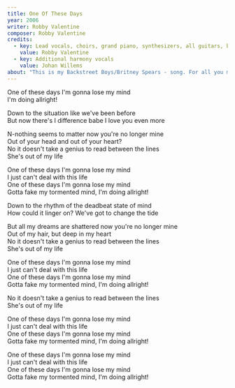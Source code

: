```yaml
---
title: One Of These Days
year: 2006
writer: Robby Valentine
composer: Robby Valentine
credits:
  - key: Lead vocals, choirs, grand piano, synthesizers, all guitars, bass-guitar, drum programming
    value: Robby Valentine
  - key: Additional harmony vocals
    value: Johan Willems
about: "This is my Backstreet Boys/Britney Spears - song. For all you metal-heads out there."
---
```


<p>One of these days I'm gonna lose my mind<br />
I'm doing allright!</p>

<p>Down to the situation like we've been before<br />
But now there's I difference babe I love you even more</p>

<p>N-nothing seems to matter now you're no longer mine<br />
Out of your head and out of your heart?<br />
No it doesn't take a genius to read between the lines<br />
She's out of my life</p>

<p>One of these days I'm gonna lose my mind<br />
I just can't deal with this life<br />
One of these days I'm gonna lose my mind<br />
Gotta fake my tormented mind, I'm doing allright!</p>

<p>Down to the rhythm of the deadbeat state of mind<br />
How could it linger on? We've got to change the tide</p>

<p>But all my dreams are shattered now you're no longer mine<br />
Out of my hair, but deep in my heart<br />
No it doesn't take a genius to read between the lines<br />
She's out of my life</p>

<p>One of these days I'm gonna lose my mind<br />
I just can't deal with this life<br />
One of these days I'm gonna lose my mind<br />
Gotta fake my tormented mind, I'm doing allright!</p>

<p>No it doesn't take a genius to read between the lines<br />
She's out of my life</p>

<p>One of these days I'm gonna lose my mind<br />
I just can't deal with this life<br />
One of these days I'm gonna lose my mind<br />
Gotta fake my tormented mind, I'm doing allright!</p>

<p>One of these days I'm gonna lose my mind<br />
I just can't deal with this life<br />
One of these days I'm gonna lose my mind<br />
Gotta fake my tormented mind, I'm doing allright!</p>

